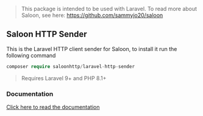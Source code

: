 > This package is intended to be used with Laravel. To read more about Saloon, see here: https://github.com/sammyjo20/saloon

## Saloon HTTP Sender

This is the Laravel HTTP client sender for Saloon, to install it run the following command

```php
composer require saloonhttp/laravel-http-sender
```
> Requires Laravel 9+ and PHP 8.1+

### Documentation

[Click here to read the documentation](https://docs.saloon.dev/v/2)
